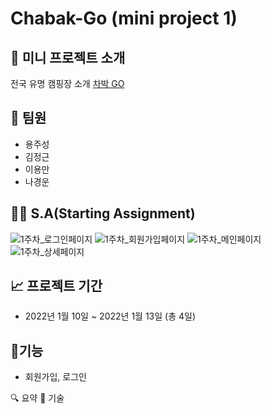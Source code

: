 
# Chabak-Go (mini project 1)


## :rowboat: 미니 프로젝트 소개 
전국 유명 캠핑장 소개 [차박 GO](http://yongmanlee.shop/)


## 🤠 팀원
 - 용주성
 - 김정근
 - 이용만
 - 나경운
 
 
## ✍🏻 S.A(Starting Assignment)
![1주차_로그인페이지](https://user-images.githubusercontent.com/94433709/149311235-a751aaab-222b-4bcb-a671-f58973256d61.png)
![1주차_회원가입페이지](https://user-images.githubusercontent.com/94433709/149311251-ca7f6d5c-042d-4127-ab98-10567d0b7538.png)
![1주차_메인페이지](https://user-images.githubusercontent.com/94433709/149311274-7abff8ba-e088-4016-a733-426eb75a4630.png)
![1주차_상세페이지](https://user-images.githubusercontent.com/94433709/149311293-089506c4-cb36-42db-a689-3733ed8a4f8a.png)


## 📈 프로젝트 기간
- 2022년 1월 10일 ~ 2022년 1월 13일 (총 4일)

## 🚀기능
- 회원가입, 로그인

🔍 요약
📕 기술
